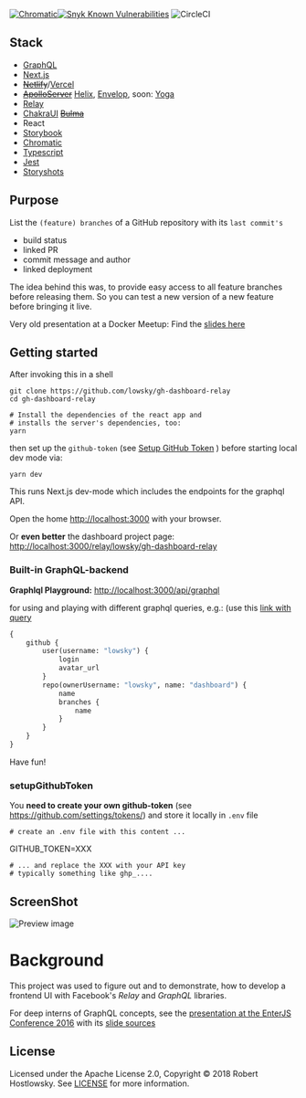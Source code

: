 [![Chromatic](https://github.com/lowsky/gh-dashboard-relay/actions/workflows/chromatic.yml/badge.svg)](https://github.com/lowsky/gh-dashboard-relay/actions/workflows/chromatic.yml)[![Snyk Known Vulnerabilities](https://snyk.io/test/github/lowsky/gh-dashboard-relay/badge.svg)](https://snyk.io/test/github/lowsky/gh-dashboard-relay)
![CircleCI](https://circleci.com/gh/lowsky/dashboard.svg?style=svg)

## Stack

-   [GraphQL](https://graphql.org/)
-   [Next.js](https://nextjs.org/)
-   ~~[Netlify](https://www.netlify.com/)~~/[Vercel](https://vercel.com/)
-   ~~[ApolloServer](https://www.apollographql.com/docs/apollo-server/)~~ [Helix](https://www.graphql-helix.com/), [Envelop](https://the-guild.dev/graphql/yoga-server), soon: [Yoga](https://the-guild.dev/graphql/yoga-server)
-   [Relay](https://relay.dev/)
-   [ChakraUI](https://chakra-ui.com/) ~~[Bulma](https://bulma.io/)~~
-   React
-   [Storybook](https://storybook.js.org/)
-   [Chromatic](https://storybook.js.org/)
-   [Typescript](https://www.typescriptlang.org/)
-   [Jest](https://jestjs.io/)
-   [Storyshots](https://storybook.js.org/addons/@storybook/addon-storyshots)

## Purpose

List the `(feature) branches` of a GitHub repository with its `last commit's`

-   build status
-   linked PR
-   commit message and author
-   linked deployment

The idea behind this was, to provide easy access to all feature branches before releasing them.
So you can test a new version of a new feature before bringing it live.

Very old presentation at a Docker Meetup: Find the [slides here](https://github.com/lowsky/dockerMeetupSlides)

## Getting started

After invoking this in a shell

    git clone https://github.com/lowsky/gh-dashboard-relay
    cd gh-dashboard-relay

    # Install the dependencies of the react app and
    # installs the server's dependencies, too:
    yarn

then set up the `github-token` (see [Setup GitHub Token](#setupgithubtoken) ) before starting local dev mode via:

    yarn dev

This runs Next.js dev-mode which includes the endpoints for the graphql API.

Open the home [http://localhost:3000](http://localhost:3000) with your browser.

Or **even better** the dashboard project page: [http://localhost:3000/relay/lowsky/gh-dashboard-relay](http://localhost:3000/relay/lowsky/gh-dashboard-relay)

### Built-in GraphQL-backend

**GraphIql Playground:** [http://localhost:3000/api/graphql](http://localhost:3000/api/graphql)

for using and playing with different graphql queries, e.g.:
(use this [link with query](http://localhost:3000/api/graphql?query=%7B%0A%20%20github%20%7B%0A%20%20%20%20user%28username%3A%20%22lowsky%22%29%20%7B%0A%20%20%20%20%20%20login%0A%20%20%20%20%20%20avatar_url%0A%20%20%20%20%7D%0A%20%20%20%20repo%28ownerUsername%3A%20%22lowsky%22%2C%20name%3A%20%22dashboard%22%29%20%7B%0A%20%20%20%20%20%20name%0A%20%20%20%20%20%20branches%7Bname%7D%0A%20%20%20%20%7D%0A%20%20%7D%0A%7D%0A)

```graphql
{
    github {
        user(username: "lowsky") {
            login
            avatar_url
        }
        repo(ownerUsername: "lowsky", name: "dashboard") {
            name
            branches {
                name
            }
        }
    }
}
```

Have fun!

### setupGithubToken

You **need to create your own github-token** (see https://github.com/settings/tokens/) and
store it locally in `.env` file

    # create an .env file with this content ...

GITHUB_TOKEN=XXX

    # ... and replace the XXX with your API key
    # typically something like ghp_....

## ScreenShot

![Preview image](./assets/images/DashboardDemo.png)

# Background

This project was used to figure out and to demonstrate, how to develop a frontend UI with Facebook's _Relay_ and _GraphQL_ libraries.

For deep interns of GraphQL concepts, see the [presentation at the EnterJS Conference 2016](https://lowsky.github.io/deck-graphql-relay-talk) with its [slide sources](https://www.github.com/lowsky/deck-graphql-relay-talk)

## License

Licensed under the Apache License 2.0, Copyright ©️ 2018 Robert Hostlowsky. See [LICENSE](LICENSE) for more information.

